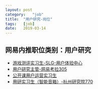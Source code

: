 ```yaml
---
layout:	post
category:	"job"
title:	"用户研究-岗位"
tags:	[job]
date:	2019-03-14
---
```

## 网易内推职位类别：用户研究
- [游戏测评实习生-SLG-用户体验中心](http://mobile.bole.netease.com/bole/boleDetail?id=14490&employeeId=346f03c3cda5f04c&key=all)
- [用户研究主管-网易考拉305](http://mobile.bole.netease.com/bole/boleDetail?id=13529&employeeId=346f03c3cda5f04c&key=all)
- [公开课用户运营实习生](http://mobile.bole.netease.com/bole/boleDetail?id=15129&employeeId=346f03c3cda5f04c&key=all)
- [用研实习生（智能音箱）-杭州研究院770](http://mobile.bole.netease.com/bole/boleDetail?id=9976&employeeId=346f03c3cda5f04c&key=all)

